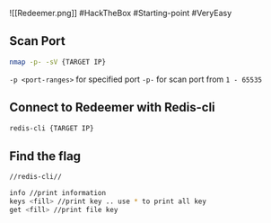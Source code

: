 ![[Redeemer.png]]
#HackTheBox #Starting-point #VeryEasy 
## Scan Port
```bash
nmap -p- -sV {TARGET IP}
```
`-p <port-ranges>` for specified port
`-p-` for scan port from `1 - 65535`
## Connect to Redeemer with Redis-cli
```bash
redis-cli {TARGET IP}
```
## Find the flag
```bash
//redis-cli//

info //print information
keys <fill> //print key .. use * to print all key
get <fill> //print file key
```

